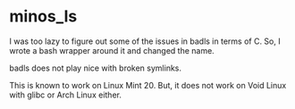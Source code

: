 # minos_ls
 
I was too lazy to figure out some of the issues in badls in terms of C. So, I wrote a bash wrapper around it and changed the name.

badls does not play nice with broken symlinks.

This is known to work on Linux Mint 20. But, it does not work on Void Linux with glibc or Arch Linux either.
